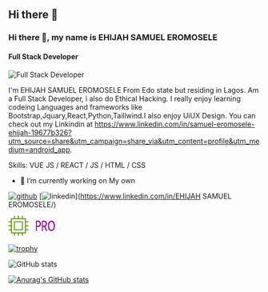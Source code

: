 ## Hi there 👋

### Hi there 👋, my name is EHIJAH SAMUEL EROMOSELE
#### Full Stack Developer
![Full Stack Developer](https://media.licdn.com/dms/image/v2/D5616AQH-YeaRKB4Bjw/profile-displaybackgroundimage-shrink_350_1400/profile-displaybackgroundimage-shrink_350_1400/0/1738760323005?e=1744243200&v=beta&t=oOjGy-f6zuu7s3WQPTM7eX9WLvAoAo2r8_YbyU8-8b4)

I'm EHIJAH SAMUEL EROMOSELE From Edo state but residing in Lagos. Am a Full Stack Developer, i also do Ethical Hacking. I really enjoy learning codeing Languages and frameworks like Bootstrap,Jquary,React,Python,Taillwind.I also enjoy UiUX Design. You can check out my Linkindin at https://www.linkedin.com/in/samuel-eromosele-ehijah-19677b326?utm_source=share&utm_campaign=share_via&utm_content=profile&utm_medium=android_app.

Skills: VUE JS / REACT / JS / HTML / CSS

- 🔭 I’m currently working on My own 


[<img src='https://cdn.jsdelivr.net/npm/simple-icons@3.0.1/icons/github.svg' alt='github' height='40'>](https://github.com/zaddyoflagos1)  [<img src='https://cdn.jsdelivr.net/npm/simple-icons@3.0.1/icons/linkedin.svg' alt='linkedin' height='40'>](https://www.linkedin.com/in/EHIJAH SAMUEL EROMOSELE/)  

<a href='https://docs.github.com/en/developers'><img src='https://raw.githubusercontent.com/acervenky/animated-github-badges/master/assets/devbadge.gif' width='40' height='40'></a> <a href='https://github.com/pricing'><img src='https://raw.githubusercontent.com/acervenky/animated-github-badges/master/assets/pro.gif' width='40' height='40'></a> 

[![trophy](https://github-profile-trophy.vercel.app/?username=zaddyoflagos1)](https://github.com/ryo-ma/github-profile-trophy)

![GitHub stats](https://github-readme-stats.vercel.app/api?username=zaddyoflagos1&show_icons=true) 



[![Anurag's GitHub stats](https://github-readme-stats.vercel.app/api?username=zaddyoflagos1)](https://github.com/anuraghazra/github-readme-stats)
